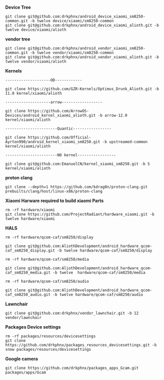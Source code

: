 **Device Tree**
	
	git clone git@github.com:drkphnx/android_device_xiaomi_sm8250-common.git -b twelve device/xiaomi/sm8250-common 
	git clone git@github.com:drkphnx/android_device_xiaomi_alioth.git -b twelve device/xiaomi/alioth

**vendor tree**
	
	git clone git@github.com:drkphnx/android_vendor_xiaomi_sm8250-common.git -b twelve vendor/xiaomi/sm8250-common
	git clone git@github.com:drkphnx/android_vendor_xiaomi_alioth.git -b twelve vendor/xiaomi/alioth

**Kernels**

    --------------------OD------------
    
	git clone https://github.com/GZR-Kernels/Optimus_Drunk_Alioth.git -b 11.0 kernel/xiaomi/alioth 
	
    --------------------arrow------------------
    
	git clone https://github.com/ArrowOS-Devices/android_kernel_xiaomi_alioth.git -b arrow-12.0 kernel/xiaomi/alioth  
	
    -----------------------Quantic-----------------
    
	git clone https://github.com/Official-Ayrton990/android_kernel_xiaomi_sm8250.git -b upstreamed-common kernel/xiaomi/alioth 
	
    -----------------------N0 kernel-----------------	
        
    git clone git@github.com:EmanuelCN/kernel_xiaomi_sm8250.git -b S kernel/xiaomi/alioth
    
 **proton clang**
    
    git clone --depth=1 https://github.com/kdrag0n/proton-clang.git prebuilts/clang/host/linux-x86/proton-clang
    
**Xiaomi Harware required to build xiaomi Parts**

	rm -rf hardware/xiaomi
	git clone https://github.com/ProjectRadiant/hardware_xiaomi.git -b twelve hardware/xiaomi

**HALS**

	rm -rf hardware/qcom-caf/sm8250/display 
	
	git clone git@github.com:AliothDevelopment/android_hardware_qcom-caf_sm8250_display.git -b twelve hardware/qcom-caf/sm8250/display 
	
	rm -rf hardware/qcom-caf/sm8250/media 
	
	git clone git@github.com:AliothDevelopment/android_hardware_qcom-caf_sm8250_media.git -b twelve  hardware/qcom-caf/sm8250/media 
	
	rm -rf hardware/qcom-caf/sm8250/audio 
	
	git clone git@github.com:AliothDevelopment/android_hardware_qcom-caf_sm8250_audio.git -b twelve hardware/qcom-caf/sm8250/audio 

**Lawnchair**

	git clone git@github.com:drkphnx/vendor_lawnchair.git -b 12  vendor/lawnchair
	
**Packages Device settings**
	
	rm -rf packages/resources/devicesettings 
	git clone https://github.com/drkphnx/packages_resources_devicesettings.git -b snow packages/resources/devicesettings 
	
**Google camera**

    git clone https://github.com/drkphnx/packages_apps_Gcam.git packages/apps/Gcam
